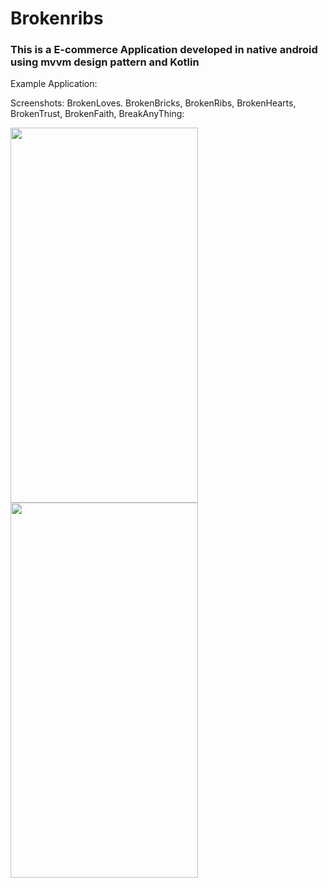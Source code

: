 # Brokenribs

### This is a E-commerce Application developed in native android using mvvm design pattern and Kotlin

Example Application: 

Screenshots: BrokenLoves. BrokenBricks, BrokenRibs, BrokenHearts, BrokenTrust, BrokenFaith, BreakAnyThing:


<img src="https://github.com/mshaileshr/Brokenribs/blob/master/app/src/main/assets/screens/screen1.png" width="300" height="600">

<img src="https://github.com/mshaileshr/Brokenribs/blob/master/app/src/main/assets/screens/screen2.png" width="300" height="600">



